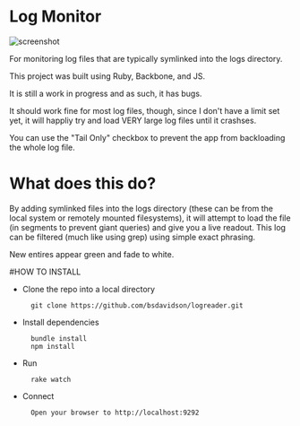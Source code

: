 # Log Monitor

![screenshot](https://raw.githubusercontent.com/bsdavidson/logreader/master/screenshots/Screenshot%201.png)

For monitoring log files that are typically symlinked into the logs directory.

This project was built using Ruby, Backbone, and JS.

It is still a work in progress and as such, it has bugs.

It should work fine for most log files, though, since I don't have a limit set yet, it will happliy try and load VERY large log
files until it crashses.

You can use the "Tail Only" checkbox to prevent the app from backloading the whole log file.


# What does this do?

By adding symlinked files into the logs directory (these can be from the local system or remotely mounted filesystems),
it will attempt to load the file (in segments to prevent giant queries) and give you a live readout. This log can be filtered (much like using grep) using simple exact phrasing.

New entires appear green and fade to white.


#HOW TO INSTALL

- Clone the repo into a local directory

        git clone https://github.com/bsdavidson/logreader.git

- Install dependencies

        bundle install
        npm install

- Run

        rake watch
        
- Connect

        Open your browser to http://localhost:9292


